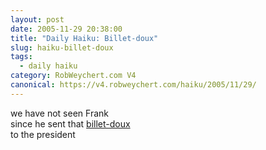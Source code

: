 ```yaml
---
layout: post
date: 2005-11-29 20:38:00
title: "Daily Haiku: Billet-doux"
slug: haiku-billet-doux
tags:
  - daily haiku
category: RobWeychert.com V4
canonical: https://v4.robweychert.com/haiku/2005/11/29/
---
```


we have not seen Frank  
since he sent that [billet-doux](http://dictionary.reference.com/wordoftheday/archive/2005/11/29.html)  
to the president